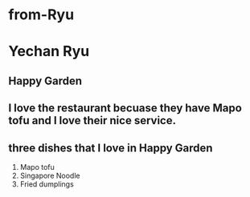 # from-Ryu
# Yechan Ryu
## Happy Garden

I love the restaurant becuase they have **Mapo tofu** and I love their **nice service**.
---
## three dishes that I love in Happy Garden
1. Mapo tofu
2. Singapore Noodle
3. Fried dumplings
